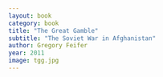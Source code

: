 ```yaml
---
layout: book
category: book
title: "The Great Gamble"
subtitle: "The Soviet War in Afghanistan"
author: Gregory Feifer
year: 2011
image: tgg.jpg
---
```

